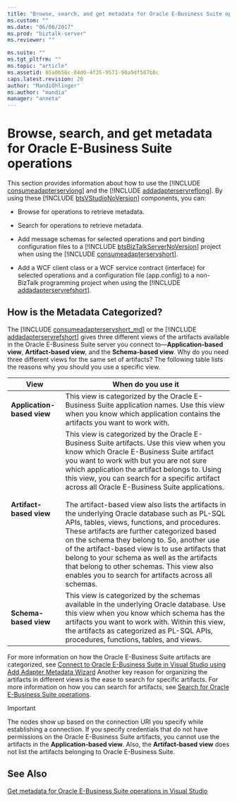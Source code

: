 ```yaml
---
title: "Browse, search, and get metadata for Oracle E-Business Suite operations | Microsoft Docs"
ms.custom: ""
ms.date: "06/08/2017"
ms.prod: "biztalk-server"
ms.reviewer: ""

ms.suite: ""
ms.tgt_pltfrm: ""
ms.topic: "article"
ms.assetid: 05a0656c-84d0-4f25-9571-90a9df587b8c
caps.latest.revision: 20
author: "MandiOhlinger"
ms.author: "mandia"
manager: "anneta"
---
```

# Browse, search, and get metadata for Oracle E-Business Suite operations
This section provides information about how to use the [!INCLUDE [consumeadapterservlong](../../includes/consumeadapterservlong-md.md)] and the [!INCLUDE [addadapterservreflong](../../includes/addadapterservreflong-md.md)]. By using these [!INCLUDE [btsVStudioNoVersion](../../includes/btsvstudionoversion-md.md)] components, you can:  
  
- Browse for operations to retrieve metadata.  
  
- Search for operations to retrieve metadata.  
  
- Add message schemas for selected operations and port binding configuration files to a [!INCLUDE [btsBizTalkServerNoVersion](../../includes/btsbiztalkservernoversion-md.md)] project when using the [!INCLUDE [consumeadapterservshort](../../includes/consumeadapterservshort-md.md)].  
  
- Add a WCF client class or a WCF service contract (interface) for selected operations and a configuration file (app.config) to a non-BizTalk programming project when using the [!INCLUDE [addadapterservrefshort](../../includes/addadapterservrefshort-md.md)].  
  
## How is the Metadata Categorized?  
 The [!INCLUDE [consumeadapterservshort_md](../../includes/consumeadapterservshort-md.md)] or the [!INCLUDE [addadapterservrefshort](../../includes/addadapterservrefshort-md.md)] gives three different views of the artifacts available in the Oracle E-Business Suite server you connect to—<strong>Application-based view</strong>, <strong>Artifact-based view</strong>, and the <strong>Schema-based view</strong>. Why do you need three different views for the same set of artifacts? The following table lists the reasons why you should you use a specific view.  
  
|View|When do you use it|  
|----------|------------------------|  
|**Application-based view**|This view is categorized by the Oracle E-Business Suite application names. Use this view when you know which application contains the artifacts you want to work with.|  
|**Artifact-based view**|This view is categorized by the Oracle E-Business Suite artifacts. Use this view when you know which Oracle E-Business Suite artifact you want to work with but you are not sure which application the artifact belongs to. Using this view, you can search for a specific artifact across all Oracle E-Business Suite applications.<br /><br /> The artifact-based view also lists the artifacts in the underlying Oracle database such as PL-SQL APIs, tables, views, functions, and procedures. These artifacts are further categorized based on the schema they belong to. So, another use of the artifact-based view is to use artifacts that belong to your schema as well as the artifacts that belong to other schemas. This view also enables you to search for artifacts across all schemas.|  
|**Schema-based view**|This view is categorized by the schemas available in the underlying Oracle database. Use this view when you know which schema has the artifacts you want to work with. Within this view, the artifacts as categorized as PL-SQL APIs, procedures, functions, tables, and views.|  
  
 For more information on how the Oracle E-Business Suite artifacts are categorized, see [Connect to Oracle E-Business Suite in Visual Studio using Add Adapter Metadata Wizard](../../adapters-and-accelerators/adapter-oracle-ebs/connect-to-oracle-ebs-in-visual-studio-using-add-adapter-metadata-wizard.md) Another key reason for organizing the artifacts in different views is the ease to search for specific artifacts. For more information on how you can search for artifacts, see [Search for Oracle E-Business Suite operations](../../adapters-and-accelerators/adapter-oracle-ebs/search-for-oracle-e-business-suite-operations.md).  
  
> [!IMPORTANT]
>  The nodes show up based on the connection URI you specify while establishing a connection. If you specify credentials that do not have permissions on the Oracle E-Business Suite artifacts, you cannot use the artifacts in the **Application-based view**. Also, the **Artifact-based view** does not list the artifacts belonging to Oracle E-Business Suite.  
  

  
## See Also  
 [Get metadata for Oracle E-Business Suite operations in Visual Studio](../../adapters-and-accelerators/adapter-oracle-ebs/get-metadata-for-oracle-e-business-suite-operations-in-visual-studio.md)